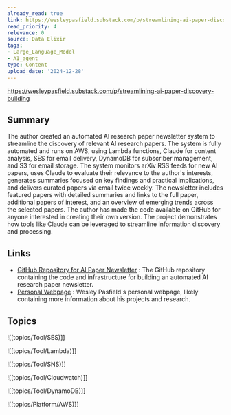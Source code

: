 ```yaml
---
already_read: true
link: https://wesleypasfield.substack.com/p/streamlining-ai-paper-discovery-building
read_priority: 4
relevance: 0
source: Data Elixir
tags:
- Large_Language_Model
- AI_agent
type: Content
upload_date: '2024-12-28'
---
```


https://wesleypasfield.substack.com/p/streamlining-ai-paper-discovery-building
## Summary

The author created an automated AI research paper newsletter system to streamline the discovery of relevant AI research papers. The system is fully automated and runs on AWS, using Lambda functions, Claude for content analysis, SES for email delivery, DynamoDB for subscriber management, and S3 for email storage. The system monitors arXiv RSS feeds for new AI papers, uses Claude to evaluate their relevance to the author's interests, generates summaries focused on key findings and practical implications, and delivers curated papers via email twice weekly. The newsletter includes featured papers with detailed summaries and links to the full paper, additional papers of interest, and an overview of emerging trends across the selected papers. The author has made the code available on GitHub for anyone interested in creating their own version. The project demonstrates how tools like Claude can be leveraged to streamline information discovery and processing.
## Links

- [GitHub Repository for AI Paper Newsletter](https://github.com/WesleyPasfield/paper_newsletter) : The GitHub repository containing the code and infrastructure for building an automated AI research paper newsletter.
- [Personal Webpage](https://wesleypasfield.com/aipapers) : Wesley Pasfield's personal webpage, likely containing more information about his projects and research.

## Topics

![[topics/Tool/SES)]]

![[topics/Tool/Lambda)]]

![[topics/Tool/SNS)]]

![[topics/Tool/Cloudwatch)]]

![[topics/Tool/DynamoDB)]]

![[topics/Platform/AWS)]]